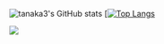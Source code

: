 ![tanaka3's GitHub stats](https://github-readme-stats.vercel.app/api?username=taikitanaka3&show_icons=true&theme=transparent) [[![Top Langs](https://github-readme-stats.vercel.app/api/top-langs/?username=taikitanaka3&layout=compact&theme=transparent)](https://github.com/taikitanaka3/github-readme-stats) 

![](https://github-profile-summary-cards.vercel.app/api/cards/profile-details?username=taikitanaka3&theme=dracula)
